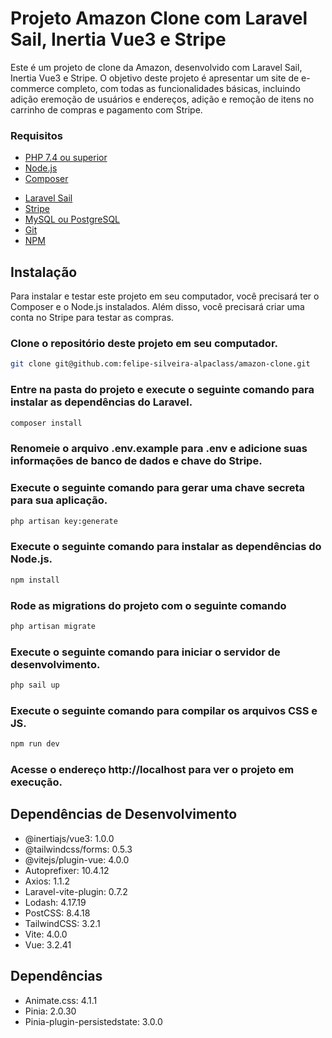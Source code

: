# Projeto Amazon Clone com Laravel Sail, Inertia Vue3 e Stripe
 Este é um projeto de clone da Amazon, desenvolvido com Laravel Sail, Inertia Vue3 e Stripe. O objetivo deste projeto é apresentar um site de e-commerce completo, com todas as funcionalidades básicas, incluindo adição eremoção de usuários e endereços, adição e remoção de itens no carrinho de compras e pagamento com Stripe.

### Requisitos

- [PHP 7.4 ou superior](https://www.php.net/downloads.php)
- [Node.js](https://nodejs.org/en/download/)
- [Composer](https://getcomposer.org/download/)
<!-- - [Docker](https://docs.docker.com/get-docker/) ?
- [Docker Compose](https://docs.docker.com/compose/install/) ? -->
- [Laravel Sail](https://laravel.com/docs/8.x/sail) 
- [Stripe](https://stripe.com/br)
- [MySQL ou PostgreSQL](https://www.postgresql.org/download/)
- [Git](https://git-scm.com/downloads)
- [NPM](https://www.npmjs.com/get-npm)

## Instalação
Para instalar e testar este projeto em seu computador, você precisará ter o Composer e o Node.js instalados. Além disso, você precisará criar uma conta no Stripe para testar as compras.
### Clone o repositório deste projeto em seu computador.

```bash
git clone git@github.com:felipe-silveira-alpaclass/amazon-clone.git
```

### Entre na pasta do projeto e execute o seguinte comando para instalar as dependências do Laravel.

```bash
composer install
```

### Renomeie o arquivo .env.example para .env e adicione suas informações de banco de dados e chave do Stripe.

### Execute o seguinte comando para gerar uma chave secreta para sua aplicação.

```bash
php artisan key:generate
```

### Execute o seguinte comando para instalar as dependências do Node.js.

```bash
npm install
```

### Rode as migrations do projeto com o seguinte comando

```bash
php artisan migrate
```

### Execute o seguinte comando para iniciar o servidor de desenvolvimento.

```bash
php sail up
```

### Execute o seguinte comando para compilar os arquivos CSS e JS.

```bash
npm run dev
```

### Acesse o endereço http://localhost para ver o projeto em execução.


## Dependências de Desenvolvimento

- @inertiajs/vue3: 1.0.0
- @tailwindcss/forms: 0.5.3
- @vitejs/plugin-vue: 4.0.0
- Autoprefixer: 10.4.12
- Axios: 1.1.2
- Laravel-vite-plugin: 0.7.2
- Lodash: 4.17.19
- PostCSS: 8.4.18
- TailwindCSS: 3.2.1
- Vite: 4.0.0
- Vue: 3.2.41

## Dependências

- Animate.css: 4.1.1
- Pinia: 2.0.30
- Pinia-plugin-persistedstate: 3.0.0

